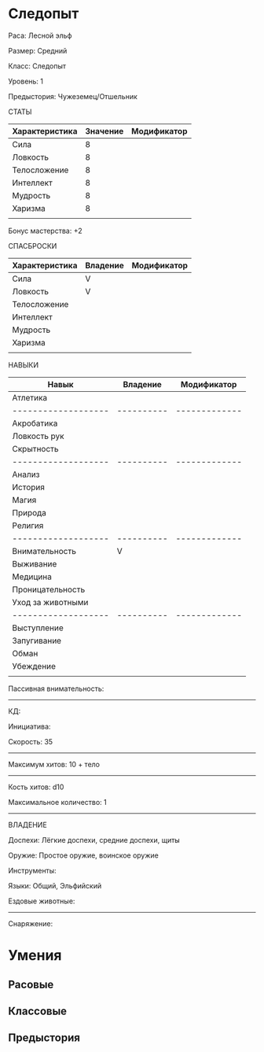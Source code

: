 # Следопыт
Раса: Лесной эльф

Размер: Средний

Класс: Следопыт

Уровень: 1

Предыстория: Чужеземец/Отшельник

СТАТЫ

| Характеристика | Значение | Модификатор |
|----------------|----------|-------------|
| Сила           |     8    |             |
| Ловкость       |     8    |             | + 2
| Телосложение   |     8    |             |
| Интеллект      |     8    |             |
| Мудрость       |     8    |             | + 1
| Харизма        |     8    |             |
|                |          |             |

Бонус мастерства: +2

СПАСБРОСКИ

| Характеристика | Владение | Модификатор |
|----------------|----------|-------------|
| Сила           |    V     |             |
| Ловкость       |    V     |             |
| Телосложение   |          |             |
| Интеллект      |          |             |
| Мудрость       |          |             |
| Харизма        |          |             |
|                |          |             |

НАВЫКИ

| Навык             | Владение | Модификатор |
|-------------------|----------|-------------|
| Атлетика          |          |             |
|-------------------|----------|-------------|
| Акробатика        |          |             |
| Ловкость рук      |          |             |
| Скрытность        |          |             |
|-------------------|----------|-------------|
| Анализ            |          |             |
| История           |          |             |
| Магия             |          |             |
| Природа           |          |             |
| Религия           |          |             |
|-------------------|----------|-------------|
| Внимательность    |    V     |             |
| Выживание         |          |             |
| Медицина          |          |             |
| Проницательность  |          |             |
| Уход за животными |          |             |
|-------------------|----------|-------------|
| Выступление       |          |             |
| Запугивание       |          |             |
| Обман             |          |             |
| Убеждение         |          |             |
|                   |          |             |

Пассивная внимательность: 

------------

КД: 

Инициатива: 

Скорость: 35

------------

Максимум хитов: 10 + тело

------------

Кость хитов: d10

Максимальное количество: 1

------------

ВЛАДЕНИЕ

Доспехи: Лёгкие доспехи, средние доспехи, щиты

Оружие: Простое оружие, воинское оружие 

Инструменты: 

Языки: Общий, Эльфийский

Ездовые животные: 

------------

Снаряжение: 



# Умения
## Расовые


## Классовые


## Предыстория


